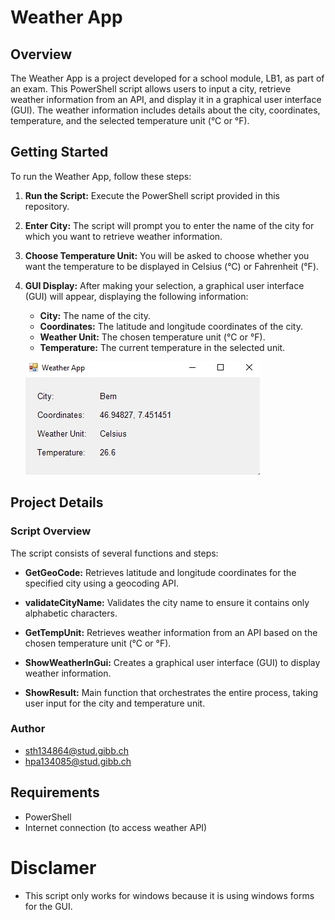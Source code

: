 # Weather App

## Overview

The Weather App is a project developed for a school module, LB1, as part of an exam. This PowerShell script allows users to input a city, retrieve weather information from an API, and display it in a graphical user interface (GUI). The weather information includes details about the city, coordinates, temperature, and the selected temperature unit (°C or °F).

## Getting Started

To run the Weather App, follow these steps:

1. **Run the Script:** Execute the PowerShell script provided in this repository.

2. **Enter City:** The script will prompt you to enter the name of the city for which you want to retrieve weather information.

3. **Choose Temperature Unit:** You will be asked to choose whether you want the temperature to be displayed in Celsius (°C) or Fahrenheit (°F).

4. **GUI Display:** After making your selection, a graphical user interface (GUI) will appear, displaying the following information:

   - **City:** The name of the city.
   - **Coordinates:** The latitude and longitude coordinates of the city.
   - **Weather Unit:** The chosen temperature unit (°C or °F).
   - **Temperature:** The current temperature in the selected unit.

   ![Weather App GUI](image.png)

## Project Details

### Script Overview

The script consists of several functions and steps:

- **GetGeoCode:** Retrieves latitude and longitude coordinates for the specified city using a geocoding API.

- **validateCityName:** Validates the city name to ensure it contains only alphabetic characters.

- **GetTempUnit:** Retrieves weather information from an API based on the chosen temperature unit (°C or °F).

- **ShowWeatherInGui:** Creates a graphical user interface (GUI) to display weather information.

- **ShowResult:** Main function that orchestrates the entire process, taking user input for the city and temperature unit.

### Author

- sth134864@stud.gibb.ch
- hpa134085@stud.gibb.ch

## Requirements

- PowerShell
- Internet connection (to access weather API)

# Disclamer

- This script only works for windows because it is using windows forms for the GUI.
